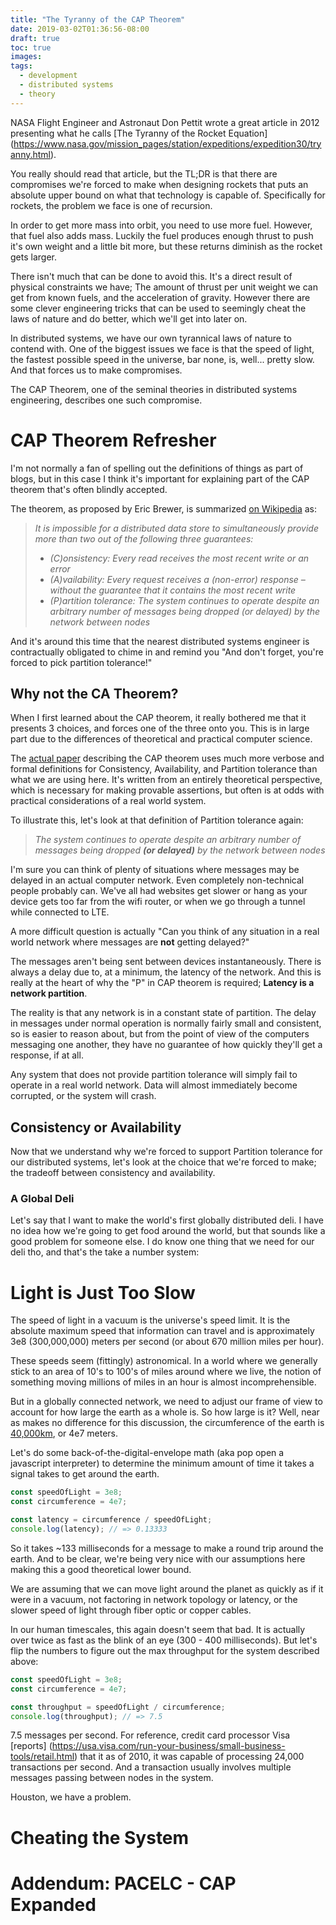 ```yaml
---
title: "The Tyranny of the CAP Theorem"
date: 2019-03-02T01:36:56-08:00
draft: true
toc: true
images:
tags:
  - development
  - distributed systems
  - theory
---
```


NASA Flight Engineer and Astronaut Don Pettit wrote a great article in 2012
presenting what he calls [The Tyranny of the Rocket Equation]
(https://www.nasa.gov/mission_pages/station/expeditions/expedition30/tryanny.html).

You really should read that article, but the TL;DR is that there are compromises
we're forced to make when designing rockets that puts an absolute upper bound
on what that technology is capable of. Specifically for rockets, the problem we
face is one of recursion.

In order to get more mass into orbit, you need to use more fuel.  However, that
fuel also adds mass.  Luckily the fuel produces enough thrust to push it's own
weight and a little bit more, but these returns diminish as the rocket gets
larger.

There isn't much that can be done to avoid this.  It's a direct result
of physical constraints we have;  The amount of thrust per unit weight we can
get from known fuels, and the acceleration of gravity.  However there are some
clever engineering tricks that can be used to seemingly cheat the laws of nature
and do better, which we'll get into later on.

In distributed systems, we have our own tyrannical laws of nature to contend
with.  One of the biggest issues we face is that the speed of light, the fastest
possible speed in the universe, bar none, is, well...  pretty slow.  And that
forces us to make compromises.

The CAP Theorem, one of the seminal theories in distributed systems engineering,
describes one such compromise.

# CAP Theorem Refresher

I'm not normally a fan of spelling out the definitions of things as part of
blogs, but in this case I think it's important for explaining part of the CAP
theorem that's often blindly accepted.

The theorem, as proposed by Eric Brewer, is summarized
[on Wikipedia](https://en.wikipedia.org/wiki/CAP_theorem) as:

> _It is impossible for a distributed data store to simultaneously provide more_
> _than two out of the following three guarantees:_
>
> - _\(C)onsistency: Every read receives the most recent write or an error_
> - _(A)vailability: Every request receives a (non-error) response – without the_
> _guarantee that it contains the most recent write_
> - _(P)artition tolerance: The system continues to operate despite an arbitrary_
> _number of messages being dropped (or delayed) by the network between nodes_

And it's around this time that the nearest distributed systems engineer is
contractually obligated to chime in and remind you "And don't forget, you're
forced to pick partition tolerance!"

## Why not the CA Theorem?

When I first learned about the CAP theorem, it really bothered me that it presents
3 choices, and forces one of the three onto you.  This is in large part due to
the differences of theoretical and practical computer science.

The [actual paper](https://dl.acm.org/citation.cfm?id=564601) describing the CAP
theorem uses much more verbose and formal definitions for Consistency,
Availability, and Partition tolerance than what we are using here.  It's written
from an entirely theoretical perspective, which is necessary for making provable
assertions, but often is at odds with practical considerations of a real world
system.

To illustrate this, let's look at that definition of Partition tolerance again:

> _The system continues to operate despite an arbitrary number of messages_
> _being dropped <b>(or delayed)</b> by the network between nodes_

I'm sure you can think of plenty of situations where messages may be delayed in
an actual computer network.  Even completely non-technical people probably can.
We've all had websites get slower or hang as your device gets too far from the
wifi router, or when we go through a tunnel while connected to LTE.

A more difficult question is actually "Can you think of any situation in a real
world network where messages are **not** getting delayed?"

The messages aren't being sent between devices instantaneously.  There is always
a delay due to, at a minimum, the latency of the network.  And this is really at
the heart of why the "P" in CAP theorem is required; **Latency is a network
partition**.

The reality is that any network is in a constant state of partition.  The delay
in messages under normal operation is normally fairly small and consistent, so
is easier to reason about, but from the point of view of the computers messaging
one another, they have no guarantee of how quickly they'll get a response, if
at all.

Any system that does not provide partition tolerance will simply fail to operate
in a real world network.  Data will almost immediately become corrupted, or the
system will crash.

## Consistency or Availability

Now that we understand why we're forced to support Partition tolerance for our
distributed systems, let's look at the choice that we're forced to make; the
tradeoff between consistency and availability.

### A Global Deli

Let's say that I want to make the world's first globally distributed deli.  I
have no idea how we're going to get food around the world, but that sounds like
a good problem for someone else.  I do know one thing that we need for our deli
tho, and that's the take a number system:



# Light is Just Too Slow

The speed of light in a vacuum is the universe's speed limit.  It is the absolute
maximum speed that information can travel and is approximately 3e8 (300,000,000)
meters per second (or about 670 million miles per hour).

These speeds seem (fittingly) astronomical.  In a world where we generally stick
to an area of 10's to 100's of miles around where we live, the notion of
something moving millions of miles in an hour is almost incomprehensible.

But in a globally connected network, we need to adjust our frame of view to
account for how large the earth as a whole is. So how large is it? Well, near
as makes no difference for this discussion, the circumference of the earth is
[40,000km](https://www.space.com/17638-how-big-is-earth.html), or 4e7 meters.

Let's do some back-of-the-digital-envelope math (aka pop open a javascript
interpreter) to determine the minimum amount of time it takes a signal takes to
get around the earth.

```js
const speedOfLight = 3e8;
const circumference = 4e7;

const latency = circumference / speedOfLight;
console.log(latency); // => 0.13333
```

So it takes ~133 milliseconds for a message to make a round trip around the
earth. And to be clear, we're being very nice with our assumptions here making
this a good theoretical lower bound.

We are assuming that we can move light around the planet as quickly as if it
were in a vacuum, not factoring in network topology or latency, or the slower
speed of light through fiber optic or copper cables.

In our human timescales, this again doesn't seem that bad.  It is actually over
twice as fast as the blink of an eye (300 - 400 milliseconds).  But let's flip
the numbers to figure out the max throughput for the system described above:

```js
const speedOfLight = 3e8;
const circumference = 4e7;

const throughput = speedOfLight / circumference;
console.log(throughput); // => 7.5
```

7.5 messages per second.  For reference, credit card processor Visa [reports]
(https://usa.visa.com/run-your-business/small-business-tools/retail.html) that
it as of 2010, it was capable of processing 24,000 transactions per second.
And a transaction usually involves multiple messages passing between nodes in
the system.

Houston, we have a problem.

# Cheating the System

# Addendum: PACELC - CAP Expanded
